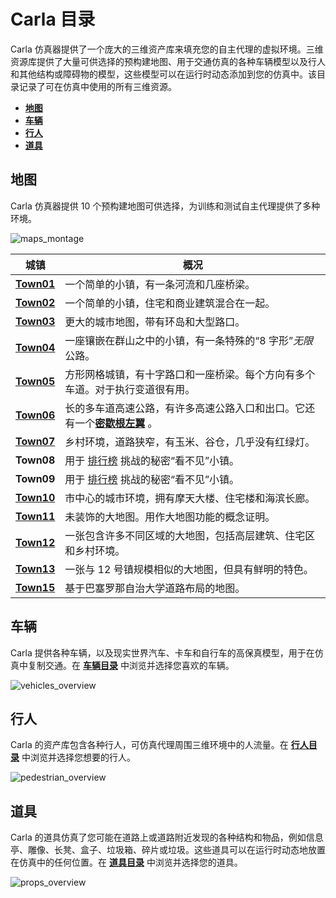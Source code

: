 # Carla 目录


Carla 仿真器提供了一个庞大的三维资产库来填充您的自主代理的虚拟环境。三维资源库提供了大量可供选择的预构建地图、用于交通仿真的各种车辆模型以及行人和其他结构或障碍物的模型，这些模型可以在运行时动态添加到您的仿真中。该目录记录了可在仿真中使用的所有三维资源。

* [__地图__](map_vehicles.md)
* [__车辆__](catalogue_vehicles.md)
* [__行人__](catalogue_pedestrians.md)
* [__道具__](catalogue_props.md)

## 地图

Carla 仿真器提供 10 个预构建地图可供选择，为训练和测试自主代理提供了多种环境。


![maps_montage](./img/catalogue/maps/maps_montage.webp)

| 城镇       | 概况 |
| -----------| ------  |
| [__Town01__](map_town01.md)  | 一个简单的小镇，有一条河流和几座桥梁。|
| [__Town02__](map_town02.md) | 一个简单的小镇，住宅和商业建筑混合在一起。|
| [__Town03__](map_town03.md) | 更大的城市地图，带有环岛和大型路口。|
| [__Town04__](map_town04.md) | 一座镶嵌在群山之中的小镇，有一条特殊的“8 字形”*无限*公路。|
| [__Town05__](map_town05.md) | 方形网格城镇，有十字路口和一座桥梁。每个方向有多个车道。对于执行变道很有用。  |
| [__Town06__](map_town06.md) | 长的多车道高速公路，有许多高速公路入口和出口。它还有一个[**密歇根左翼**](<https://en.wikipedia.org/wiki/Michigan_left>) 。 |
| [__Town07__](map_town07.md) | 乡村环境，道路狭窄，有玉米、谷仓，几乎没有红绿灯。 |
| **Town08** | 用于 [排行榜](https://leaderboard.carla.org/) 挑战的秘密“看不见”小镇。 |
| **Town09** | 用于 [排行榜](https://leaderboard.carla.org/) 挑战的秘密“看不见”小镇。 |
| [__Town10__](map_town10.md) | 市中心的城市环境，拥有摩天大楼、住宅楼和海滨长廊。|
| [__Town11__](map_town11.md) | 未装饰的大地图。用作大地图功能的概念证明。 |
| [__Town12__](map_town12.md) | 一张包含许多不同区域的大地图，包括高层建筑、住宅区和乡村环境。 |
| [__Town13__](map_town13.md) | 一张与 12 号镇规模相似的大地图，但具有鲜明的特色。 |
| [__Town15__](map_town15.md) | 基于巴塞罗那自治大学道路布局的地图。 |

## 车辆

Carla 提供各种车辆，以及现实世界汽车、卡车和自行车的高保真模型，用于在仿真中复制交通。在 [__车辆目录__](catalogue_vehicles.md) 中浏览并选择您喜欢的车辆。

![vehicles_overview](./img/catalogue/vehicles/vehicle_montage.webp)

## 行人

Carla 的资产库包含各种行人，可仿真代理周围三维环境中的人流量。在 [__行人目录__](catalogue_pedestrians.md) 中浏览并选择您想要的行人。


![pedestrian_overview](./img/catalogue/pedestrians/pedestrians_overview.webp)

## 道具

Carla 的道具仿真了您可能在道路上或道路附近发现的各种结构和物品，例如信息亭、雕像、长凳、盒子、垃圾箱、碎片或垃圾。这些道具可以在运行时动态地放置在仿真中的任何位置。在 [__道具目录__](catalogue_props.md) 中浏览并选择您的道具。

![props_overview](./img/catalogue/props/props_overview.webp)


